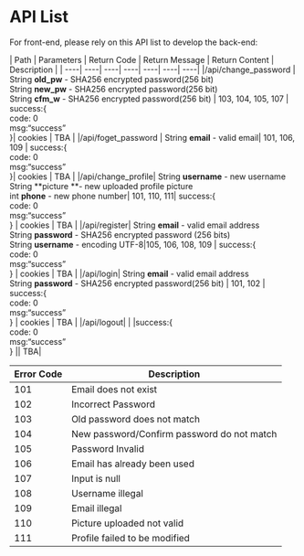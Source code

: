 # API List

For front-end, please rely on this API list to develop the back-end:

| Path | Parameters | Return Code | Return Message | Return Content | Description |
| ----| ----| ----|  ----| ----| ----| ----|
|/api/change_password | String **old_pw** - SHA256 encrypted password(256 bit)<br>String **new_pw** - SHA256 encrypted password(256 bit)<br>String **cfm_w** - SHA256 encrypted password(256 bit) | 103, 104, 105, 107 | success:{<br>code: 0<br>msg:“success”<br>}| cookies | TBA |
|/api/foget_password | String **email** - valid email| 101, 106, 109 | success:{<br>code: 0<br>msg:“success”<br>}| cookies | TBA |
|/api/change_profile| String **username** - new username<br>String **picture **- new uploaded profile picture<br>int **phone** - new phone number| 101, 110, 111|  success:{<br>code: 0<br>msg:“success”<br>} | cookies | TBA |
|/api/register| String **email** - valid email address<br>String **password** - SHA256 encrypted password (256 bits) <br> String **username** - encoding UTF-8|105, 106, 108, 109 | success:{<br>code: 0<br>msg:“success”<br>} | cookies | TBA |
|/api/login| String **email** - valid email address<br>String **password** - SHA256 encrypted password(256 bit) | 101, 102 | success:{<br>code: 0<br>msg:“success”<br>} | cookies | TBA |
|/api/logout| | |success:{<br>code: 0<br>msg:“success”<br>} || TBA|




| Error Code | Description |
|------------|-------------|
| 101 | Email does not exist |
| 102 | Incorrect Password |
| 103 | Old password does not match |
| 104 | New password/Confirm password do not match |
| 105 | Password Invalid |
| 106 | Email has already been used |
| 107 | Input is null |
| 108 | Username illegal |
| 109 | Email illegal |
| 110 | Picture uploaded not valid |
| 111 | Profile failed to be modified |
